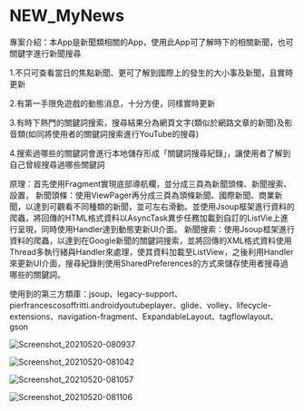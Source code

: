 # NEW_MyNews
專案介紹：本App是新聞類相關的App，使用此App可了解時下的相關新聞，也可關鍵字進行新聞搜尋

1.不只可查看當日的焦點新聞、更可了解到國際上的發生的大小事及新聞，且實時更新

2.有第一手限免遊戲的動態消息，十分方便，同樣實時更新

3.有時下熱門的關鍵詞搜索，搜尋結果分為網頁文字(類似於網路文章的新聞)及影音類(如同將使用者的關鍵詞搜索進行YouTube的搜尋)

4.搜索過哪些的關鍵詞會進行本地儲存形成「關鍵詞搜尋紀錄」，讓使用者了解到自己曾經搜尋過哪些關鍵詞

原理：首先使用Fragment實現底部導航欄，並分成三頁為新聞頭條、新聞搜索、設置，
新聞頭條：使用ViewPager再分成三頁為頭條新聞、國際新聞、商業新聞，以達到可觀看不同種類的新聞，並可左右滑動。並使用Jsoup框架進行資料的爬蟲，將回傳的HTML格式資料以AsyncTask異步任務加載到自訂的ListVie上進行呈現，同時使用Handler達到動態更新UI介面。
新聞搜索：使用Jsoup框架進行資料的爬蟲，以達到在Google新聞的關鍵詞搜索，並將回傳的XML格式資料使用Thread多執行緒與Handler來處理，使其資料加載至ListView，之後利用Handler來更新UI介面，搜尋紀錄則使用SharedPreferences的方式來儲存使用者搜尋過哪些的關鍵詞。

使用到的第三方類庫：jsoup、legacy-support、pierfrancescosoffritti.androidyoutubeplayer、glide、volley、lifecycle-extensions、navigation-fragment、ExpandableLayout、tagflowlayout、gson


![Screenshot_20210520-080937](https://user-images.githubusercontent.com/71322458/118900434-87f72300-b943-11eb-8cef-ba6bf829c8ea.png)

![Screenshot_20210520-081042](https://user-images.githubusercontent.com/71322458/118900437-89c0e680-b943-11eb-9ae3-6f28359e4ae8.png)

![Screenshot_20210520-081057](https://user-images.githubusercontent.com/71322458/118900440-8af21380-b943-11eb-9069-d57b5a082e22.png)

![Screenshot_20210520-081106](https://user-images.githubusercontent.com/71322458/118900444-8c234080-b943-11eb-8676-0a3df0268397.png)
